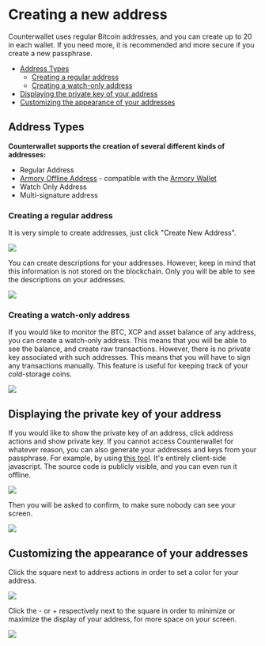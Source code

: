 # Creating a new address

Counterwallet uses regular Bitcoin addresses, and you can create up to 20 in each wallet. If you need more, it is recommended and more secure if you create a new passphrase. 

- [Address Types](#address-types)
  - [Creating a regular address](#creating-a-regular-address)
  - [Creating a watch-only address](#creating-a-watch-only-address)
- [Displaying the private key of your address](#displaying-the-private-key-of-your-address)
- [Customizing the appearance of your addresses](#customizing-the-appearance-of-your-addresses)

## Address Types

**Counterwallet supports the creation of several different kinds of addresses:**

- Regular Address 
- [Armory Offline Address](/create_armory_address.md) - compatible with the [Armory Wallet](https://bitcoinarmory.com/)
- Watch Only Address 
- Multi-signature address

### Creating a regular address

It is very simple to create addresses, just click "Create New Address".

![](../../_images/create_addresses1.png)

You can create descriptions for your addresses. However, keep in mind that this information is not stored on the blockchain. Only you will be able to see the descriptions on your addresses.

![](../../_images/create_addresses2.png)

### Creating a watch-only address

If you would like to monitor the BTC, XCP and asset balance of any address, you can create a watch-only address. This means that you will be able to see the balance, and create raw transactions. However, there is no private key associated with such addresses. This means that you will have to sign any transactions manually. This feature is useful for keeping track of your cold-storage coins.

![](../../_images/create_addresses3.png)

## Displaying the private key of your address

If you would like to show the private key of an address, click address actions and show private key. If you cannot access Counterwallet for whatever reason, you can also generate your addresses and keys from your passphrase. For example, by using [this tool](https://blockscan.com/tool_generatekey). It's entirely client-side javascript. The source code is publicly visible, and you can even run it offline. 

![](../../_images/create_addresses4.png)

Then you will be asked to confirm, to make sure nobody can see your screen. 

![](../../_images/create_addresses5.png)


## Customizing the appearance of your addresses

Click the square next to address actions in order to set a color for your address.

![](../../_images/create_addresses6.png)

Click the - or + respectively next to the square in order to minimize or maximize the display of your address, for more space on your screen.

![](../../_images/create_addresses7.png)

